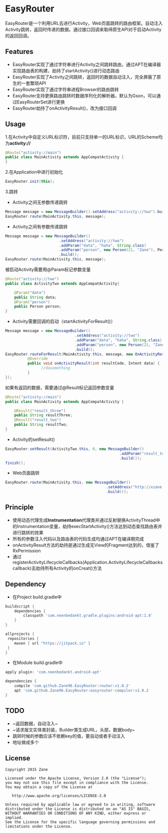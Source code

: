

# EasyRouter

EasyRouter是一个利用URL去进行Activity，Web页面跳转的路由框架。自动注入Activity跳转，返回时传递的数据。通过接口回调来取缔原生API对于启动Activity的返回回调。

## Features
+ EasyRouter实现了通过字符串进行Activity之间跳转路由，通过APT在编译器实现路由表的构建，劫持了startActivity()进行动态路由
+ EasyRouter实现了Activity之间跳转，返回时的数据自动注入，完全屏蔽了原生的一套繁琐API
+ EasyRouter实现了通过字符串进程Browser的路由跳转
+ EasyRouter支持更换路由跳转时数据序列化的解析器，默认为Gson，可以通过EasyRouterSet进行更换
+ EasyRouter劫持了onActivityResult()，改为接口回调

## Usage

1.在Activity中自定义URL标识符，目前只支持单一的URL标识，URL的Scheme均为**activity://**

```java
@Route("activity://main")
public class MainActivity extends AppCompatActivity {
}
```

2.在Application中进行初始化

```java
EasyRouter.init(this);
```

3.跳转

+ Activity之间无参数传递跳转

```java
Message message = new MessageBuilder().setAddress("activity://two").build();
EasyRouter.route(MainActivity.this, message);
```

+ Activity之间有参数传递跳转
```java
Message message = new MessageBuilder()
                        .setAddress("activity://two")
                        .addParam("data", "haha", String.class)
                        .addParam("person", new Person(21, "Zane"), Person.class)
                        .build();
EasyRouter.route(MainActivity.this, message);
```

被启动Activity需要用@Param标记参数变量
```java
@Route("activity://two")
public class ActivityTwo extends AppCompatActivity{

    @Param("data")
    public String data;
    @Param("person")
    public Person person;
}
```
+ Activity需要回调的启动（startActivityForResult()）
```java
Message message = new MessageBuilder()
                               .setAddress("activity://two")
                               .addParam("data", "haha", String.class)
                               .addParam("person", new Person(21, "Zane"), Person.class)
                               .build();
EasyRouter.routeForResult(MainActivity.this, message, new OnActivityResultListener() {
          @Override
          public void onActivityResult(int resultCode, Intent data) {
                //dosomething
          }
});
```

如果有返回的数据，需要通过@Result标记返回参数变量
```java
@Route("activity://main")
public class MainActivity extends AppCompatActivity {

    @Result("result_three")
    public String resultThree;
    @Result("result_two")
    public String resultTwo;
}
```

+ Activity的setResult()
```java
EasyRouter.setResult(ActivityTwo.this, 0, new MessageBuilder()
                                                   .addParam("result_two", "data from two", String.class)
                                                   .build());
finish();
```

+ Web页面跳转

```java
EasyRouter.route(MainActivity.this, new MessageBuilder()
                                             .setAddress("http://xzane.cc")
                                             .build());
```

## Principle

+ 使用动态代理生成**Instrumentation**代理类并通过反射替换ActivityThread中的Instrumentation变量，劫持execStartActivity()方法达到动态查找路由表并进行跳转的效果
+ 所有的参数注入代码以及路由表的代码生成均通过APT在编译期完成
+ onActivityResult方法的劫持是通过生成无View的Fragment达到的，借鉴了RxPermission
+ 通过registerActivityLifecycleCallbacks(Application.ActivityLifecycleCallbacks callback)去劫持所有Activity的onCreat()方法

## Dependency

+ 在Project build.gradle中
```groovy
buildscript {
    dependencies {
        classpath 'com.neenbedankt.gradle.plugins:android-apt:1.8'
    }
}

allprojects {
 repositories {
    maven { url "https://jitpack.io" }
 }
}
```
+ 在Module build.gradle中
```groovy
apply plugin: 'com.neenbedankt.android-apt'

dependencies {
    compile 'com.github.Zane96.EasyRouter:router:v1.0.2'
    apt 'com.github.Zane96.EasyRouter:easyrouter-compiler:v1.0.2
}
```

## TODO

+ ~返回数据，自动注入~
+ ~请求报文实体类封装，Builder类生成URL，头部，数据body~
+ 跳转时候的参数应该不依赖key的值，要自动或者手动注入
+ 地址做成多个

## License

    Copyright 2015 Zane

    Licensed under the Apache License, Version 2.0 (the "License");
    you may not use this file except in compliance with the License.
    You may obtain a copy of the License at

       http://www.apache.org/licenses/LICENSE-2.0

    Unless required by applicable law or agreed to in writing, software
    distributed under the License is distributed on an "AS IS" BASIS,
    WITHOUT WARRANTIES OR CONDITIONS OF ANY KIND, either express or implied.
    See the License for the specific language governing permissions and
    limitations under the License.
